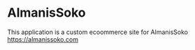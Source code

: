 # AlmanisSoko

This application is a custom ecoommerce site for AlmanisSoko
https://almanissoko.com
